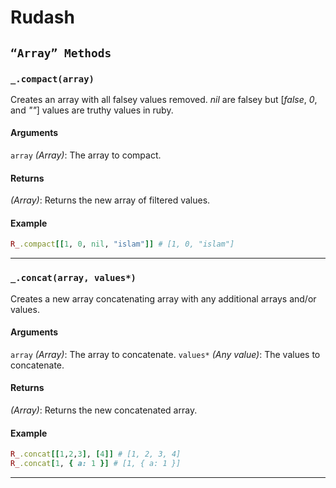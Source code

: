 # Rudash

## `“Array” Methods`

### <a id="_compact-array"></a>`_.compact(array)`

Creates an array with all falsey values removed. *nil* are falsey but [*false*, *0*, and *""*] values are truthy values in ruby.

#### Arguments
`array` *(Array)*: The array to compact.

#### Returns
*(Array)*: Returns the new array of filtered values.

#### Example
```ruby
R_.compact[[1, 0, nil, "islam"]] # [1, 0, "islam"]
```
* * *

### <a id="_concat-array"></a>`_.concat(array, values*)`

Creates a new array concatenating array with any additional arrays and/or values.

#### Arguments
`array` *(Array)*: The array to concatenate.
`values*` *(Any value)*: The values to concatenate.

#### Returns
*(Array)*: Returns the new concatenated array.

#### Example
```ruby
R_.concat[[1,2,3], [4]] # [1, 2, 3, 4]
R_.concat[1, { a: 1 }] # [1, { a: 1 }]
```
* * *
